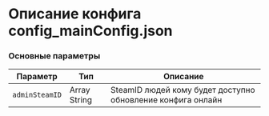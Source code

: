 # Описание конфига config_mainConfig.json

### Основные параметры 

| Параметр | Тип | Описание |
|----------|-----|----------
| `adminSteamID` | Array String | SteamID людей кому будет доступно обновление конфига онлайн |
